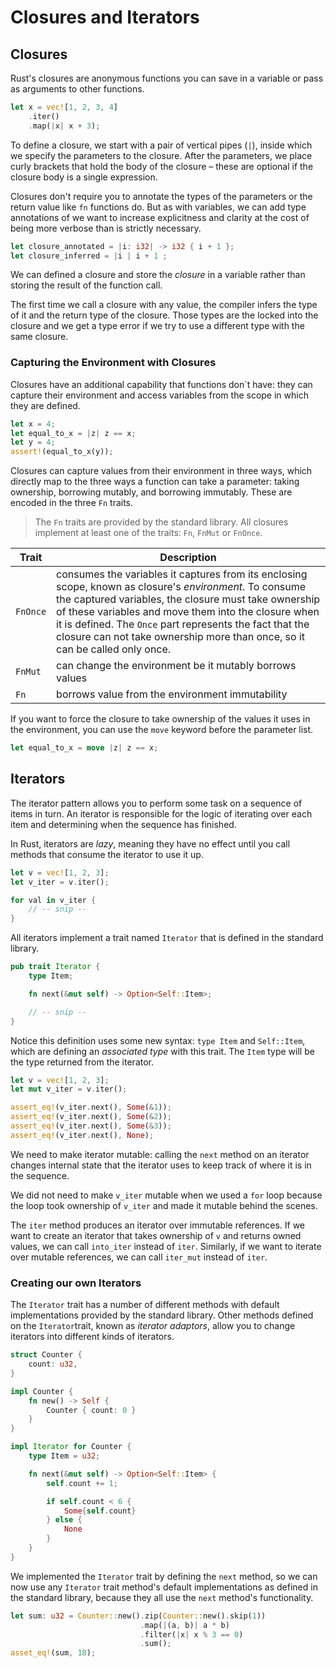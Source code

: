 # Closures and Iterators

## Closures

Rust's closures are anonymous functions you can save in a variable or pass as arguments to other functions.

```rust
let x = vec![1, 2, 3, 4]
    .iter()
    .map(|x| x + 3);
```

To define a closure, we start with a pair of vertical pipes (`|`), inside which we specify the parameters to the closure. After the parameters, we place curly brackets that hold the body of the closure – these are optional if the closure body is a single expression.

Closures don't require you to annotate the types of the parameters or the return value like `fn` functions do. But as with variables, we can add type annotations of we want to increase explicitness and clarity at the cost of being more verbose than is strictly necessary.

```rust
let closure_annotated = |i: i32| -> i32 { i + 1 };
let closure_inferred = |i | i + 1 ;
```

We can defined a closure and store the _closure_ in a variable rather than storing the result of the function call.

The first time we call a closure with any value, the compiler infers the type of it and the return type of the closure. Those types are the locked into the closure and we get a type error if we try to use a different type with the same closure.

### Capturing the Environment with Closures

Closures have an additional capability that functions don`t have: they can capture their environment and access variables from the scope in which they are defined.

```rust
let x = 4;
let equal_to_x = |z| z == x;
let y = 4;
assert!(equal_to_x(y));
```

Closures can capture values from their environment in three ways, which directly map to the three ways a function can take a parameter: taking ownership, borrowing mutably, and borrowing immutably. These are encoded in the three `Fn` traits.

> The `Fn` traits are provided by the standard library. All closures implement at least one of the traits: `Fn`, `FnMut` or `FnOnce`.

<!-- prettier-ignore -->
| Trait    | Description |
| -------- | ----------- |
| `FnOnce` | consumes the variables it captures from its enclosing scope, known as closure's _environment_. To consume the captured variables, the closure must take ownership of these variables and move them into the closure when it is defined. The `Once` part represents the fact that the closure can not take ownership more than once, so it can be called only once. |
| `FnMut`  | can change the environment be it mutably borrows values |
| `Fn`     | borrows value from the environment immutability |

If you want to force the closure to take ownership of the values it uses in the environment, you can use the `move` keyword before the parameter list.

```rust
let equal_to_x = move |z| z == x;
```

## Iterators

The iterator pattern allows you to perform some task on a sequence of items in turn. An iterator is responsible for the logic of iterating over each item and determining when the sequence has finished.

In Rust, iterators are _lazy_, meaning they have no effect until you call methods that consume the iterator to use it up.

```rust
let v = vec![1, 2, 3];
let v_iter = v.iter();

for val in v_iter {
	// -- snip --
}
```

All iterators implement a trait named `Iterator` that is defined in the standard library.

```rust
pub trait Iterator {
	type Item;

	fn next(&mut self) -> Option<Self::Item>;

	// -- snip --
}
```

Notice this definition uses some new syntax: `type Item` and `Self::Item`, which are defining an _associated type_ with this trait. The `Item` type will be the type returned from the iterator.

```rust
let v = vec![1, 2, 3];
let mut v_iter = v.iter();

assert_eq!(v_iter.next(), Some(&1));
assert_eq!(v_iter.next(), Some(&2));
assert_eq!(v_iter.next(), Some(&3));
assert_eq!(v_iter.next(), None);
```

We need to make iterator mutable: calling the `next` method on an iterator changes internal state that the iterator uses to keep track of where it is in the sequence.

We did not need to make `v_iter` mutable when we used a `for` loop because the loop took ownership of `v_iter` and made it mutable behind the scenes.

The `iter` method produces an iterator over immutable references. If we want to create an iterator that takes ownership of `v` and returns owned values, we can call `into_iter` instead of `iter`. Similarly, if we want to iterate over mutable references, we can call `iter_mut` instead of `iter`.

### Creating our own Iterators

The `Iterator` trait has a number of different methods with default implementations provided by the standard library. Other methods defined on the `Iterator`trait, known as _iterator adaptors_, allow you to change iterators into different kinds of iterators.

```rust
struct Counter {
	count: u32,
}

impl Counter {
	fn new() -> Self {
		Counter { count: 0 }
	}
}

impl Iterator for Counter {
	type Item = u32;

	fn next(&mut self) -> Option<Self::Item> {
		self.count += 1;

		if self.count < 6 {
			Some{self.count}
		} else {
			None
		}
	}
}
```

We implemented the `Iterator` trait by defining the `next` method, so we can now use any `Iterator` trait method's default implementations as defined in the standard library, because they all use the `next` method's functionality.

```rust
let sum: u32 = Counter::new().zip(Counter::new().skip(1))
							 .map(|(a, b)| a * b)
							 .filter(|x| x % 3 == 0)
							 .sum();
asset_eq!(sum, 18);
```
